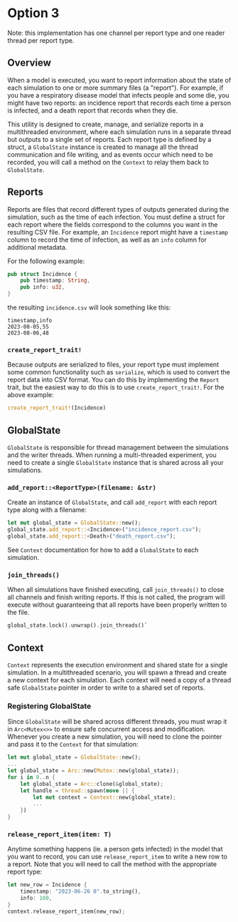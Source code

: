 # Option 3
Note: this implementation has one channel per report type and one reader thread per report type. 

## Overview 

When a model is executed, you want to report information about the state of each simulation to one or more summary files (a "report"). For example, if you have a respiratory disease model that infects people and some die, you might have two reports: an incidence report that records each time a person is infected, and a death report that records when they die. 

This utility is designed to create, manage, and serialize reports in a multithreaded environment, where each simulation runs in a separate thread but outputs to a single set of reports.
Each report type is defined by a struct, a `GlobalState` instance is created to manage all the thread communication and file writing, and as events occur which need to be recorded, you will call a method on the `Context` to relay them back to `GlobalState`.

## Reports
Reports are files that record different types of outputs generated during the simulation, such as the time of each infection. You must define a struct for each report where the fields correspond to the columns you want in the resulting CSV file. For example, an `Incidence` report might have a `timestamp` column to record the time of infection, as well as an `info` column for additional metadata. 

For the following example:

```rust 
pub struct Incidence {
    pub timestamp: String,
    pub info: u32,
}
```
the resulting `incidence.csv` will look something like this:

```
timestamp,info
2023-08-05,55
2023-08-06,48
```

### `create_report_trait!`

Because outputs are serialized to files, your report type must implement some common functionality
such as `serialize`, which is used to convert the report data into CSV format. You can do this by implementing the `Report` trait, but the easiest way to do this is to use `create_report_trait!`. For the above example:

```rust 
create_report_trait!(Incidence)
```

## GlobalState 
`GlobalState` is responsible for thread management between the simulations and the writer threads. When running a multi-threaded experiment, you need to create a single `GlobalState` instance that is shared across all your simulations. 

### `add_report::<ReportType>(filename: &str)`

Create an instance of `GlobalState`, and call `add_report` with each report type along with a filename: 

```rust
let mut global_state = GlobalState::new();
global_state.add_report::<Incidence>("incidence_report.csv");
global_state.add_report::<Death>("death_report.csv");
```

See `Context` documentation for how to add a `GlobalState` to each simulation.

### `join_threads()`
When all simulations have finished executing, call `join_threads()` to close all channels and finish writing reports. If this is not called, the program will execute without guaranteeing that all reports have been properly written to the file. 

``` rust
global_state.lock().unwrap().join_threads()`
```

## Context
`Context` represents the execution environment and shared state for a single simulation. In a multithreaded scenario, you will spawn a thread and create a new context for each simulation. Each context will need a copy of a thread safe `GlobalState` pointer in order to write to a shared set of reports.

### Registering GlobalState
Since `GlobalState` will be shared across different threads, you must wrap it in `Arc<Mutex<>>` to ensure safe concurrent access and modification. Whenever you create a new simulation, you will need to clone the pointer and pass it to the `Context` for that simulation:

```rust
let mut global_state = GlobalState::new();
...
let global_state = Arc::new(Mutex::new(global_state));
for i in 0..n {
    let global_state = Arc::clone(&global_state);
    let handle = thread::spawn(move || {
        let mut context = Context::new(global_state);
        ...
    })  
}
```

### `release_report_item(item: T)`

Anytime something happens (ie. a person gets infected) in the model that you want to record, you can 
use `release_report_item` to write a new row to a report. Note that you will need to call the method
with the appropriate report type:

```rust
let new_row = Incidence {
    timestamp: "2023-06-26 0".to_string(),
    info: 100,
}
context.release_report_item(new_row);
```